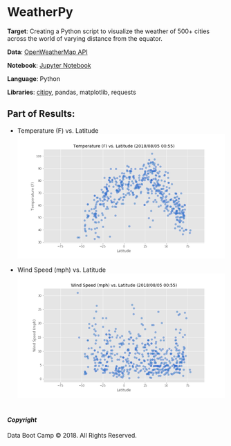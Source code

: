# WeatherPy

**Target**: Creating a Python script to visualize the weather of 500+ cities across the world of varying distance from the equator. 

**Data**: [OpenWeatherMap API](https://openweathermap.org/api)

**Notebook**: [Jupyter Notebook](WeatherPy.ipynb)

**Language**: Python

**Libraries**: [citipy](https://pypi.python.org/pypi/citipy), pandas, matplotlib, requests

  
## Part of Results:

* Temperature (F) vs. Latitude 
![result](output_data/Temperature(F)_vs_Latitute.png)

* Wind Speed (mph) vs. Latitude
![result](output_data/WindSpeed(mph)_vs_Latitute.png)


#
#### *Copyright*

Data Boot Camp © 2018. All Rights Reserved.
